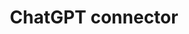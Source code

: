 ---
title: ChatGPT connector
weight: 1
variants: +flyte -serverless -byoc -selfmanaged
layout: py_example
example_file: /external/unionai-examples/v1/flyte-integrations/flyte-connectors/chatgpt_connector/chatgpt_connector/chatgpt_connector_example_usage.py
---